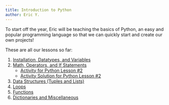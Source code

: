 ```yaml
---
title: Introduction to Python
author: Eric Y.
---
```


To start off the year,
Eric will be teaching the basics of Python,
an easy and popular programming language
so that we can quickly start and create our own projects!

These are all our lessons so far:

1.  [Installation, Datatypes, and Variables](/meetings/2022/meeting-1/)
2.  [Math, Operators, and If Statements](/meetings/2022/meeting-2/)
    - [Activity for Python Lesson #2](/meetings/2022/meeting-2/activity/)
    - [Activity Solution for Python Lesson #2](/meetings/2022/meeting-2/activity-solution/)
3.  [Data Structures (Tuples and Lists)](/meetings/2022/meeting-3/)
4.  [Loops](/meetings/2022/meeting-4/)
5.  [Functions](/meetings/2022/meeting-5/)
6.  [Dictionaries and Miscellaneous](/meetings/2022/meeting-6/)

